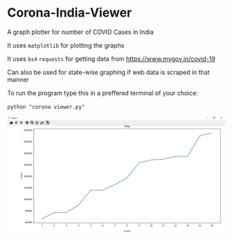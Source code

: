 # Corona-India-Viewer
A graph plotter for number of COVID Cases in India

It uses `matplotlib` for plotting the graphs

It uses `bs4` `requests` for getting data from https://www.mygov.in/covid-19

Can also be used for state-wise graphing if web data is scraped in that manner

To run the program type this in a preffered terminal of your choice:

`python "corona viewer.py"`

![Graph 30/6/2020](/figure1.png)